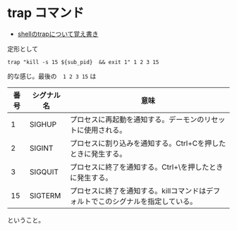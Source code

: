 # trap コマンド

* [shellのtrapについて覚え書き](http://qiita.comine1127/items/5523b1b674492f14532a)

定形として

```
trap "kill -s 15 ${sub_pid}  && exit 1" 1 2 3 15
```

的な感じ。最後の　`1 2 3 15` は

|番号|シグナル名|意味                                                                            |
|----|----------|--------------------------------------------------------------------------------|
|1   |SIGHUP    |プロセスに再起動を通知する。デーモンのリセットに使用される。                    |
|2   |SIGINT    |プロセスに割り込みを通知する。Ctrl+Cを押したときに発生する。                    |
|3   |SIGQUIT   |プロセスに終了を通知する。Ctrl+\を押したときに発生する。                        |
|15  |SIGTERM   |プロセスに終了を通知する。killコマンドはデフォルトでこのシグナルを指定している。|

ということ。




